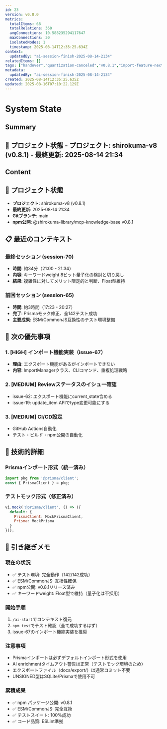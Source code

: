 ```yaml
---
id: 23
version: v0.8.0
metrics:
  totalItems: 68
  totalRelations: 360
  avgConnections: 10.588235294117647
  maxConnections: 30
  isolatedNodes: 1
  timestamp: 2025-08-14T12:35:25.634Z
context:
  updatedBy: "ai-session-finish-2025-08-14-2134"
relatedItems: []
tags: ["handover","quantization-canceled","v0.8.1","import-feature-next"]
metadata:
  updatedBy: "ai-session-finish-2025-08-14-2134"
created: 2025-08-14T12:35:25.635Z
updated: 2025-08-16T07:10:22.129Z
---
```


# System State

## Summary

## 📍 プロジェクト状態 - **プロジェクト**: shirokuma-v8 (v0.8.1) - **最終更新**: 2025-08-14 21:34

## Content

## 📍 プロジェクト状態
- **プロジェクト**: shirokuma-v8 (v0.8.1)
- **最終更新**: 2025-08-14 21:34
- **Gitブランチ**: main
- **npm公開**: @shirokuma-library/mcp-knowledge-base v0.8.1

## 📋 最近のコンテキスト

### 最終セッション (session-70)
- **時間**: 約34分（21:00 - 21:34）
- **内容**: キーワードweight 8ビット量子化の検討と切り戻し
- **結果**: 複雑性に対してメリット限定的と判断、Float型維持

### 前回セッション (session-65)
- **時間**: 約3時間（17:23 - 20:27）
- **完了**: Prismaモック修正、全142テスト成功
- **主要成果**: ESM/CommonJS互換性のテスト環境整備

## 🎯 次の優先事項

### 1. [HIGH] インポート機能実装（issue-67）
- **理由**: エクスポート機能があるがインポートできない
- **内容**: ImportManagerクラス、CLIコマンド、重複処理戦略

### 2. [MEDIUM] Reviewステータスのイシュー確認
- issue-62: エクスポート機能にcurrent_state含める
- issue-19: update_item APIでtype変更可能にする

### 3. [MEDIUM] CI/CD設定
- GitHub Actions自動化
- テスト・ビルド・npm公開の自動化

## 🔧 技術的詳細

### Prismaインポート形式（統一済み）
```javascript
import pkg from '@prisma/client';
const { PrismaClient } = pkg;
```

### テストモック形式（修正済み）
```javascript
vi.mock('@prisma/client', () => ({
  default: {
    PrismaClient: MockPrismaClient,
    Prisma: MockPrisma
  }
}));
```

## 📝 引き継ぎメモ

### 現在の状況
- ✅ テスト環境: 完全動作（142/142成功）
- ✅ ESM/CommonJS: 互換性確保
- ✅ npm公開: v0.8.1リリース済み
- ✅ キーワードweight: Float型で維持（量子化は不採用）

### 開始手順
1. `/ai-start`でコンテキスト復元
2. `npm test`でテスト確認（全て成功するはず）
3. issue-67のインポート機能実装を推奨

### 注意事項
- Prismaインポートは必ずデフォルトインポート形式を使用
- AI enrichmentタイムアウト警告は正常（テストモック環境のため）
- エクスポートファイル（docs/export/）は通常コミット不要
- UNSIGNED型はSQLite/Prismaで使用不可

### 累積成果
- ✅ npm パッケージ公開: v0.8.1
- ✅ ESM/CommonJS: 完全互換
- ✅ テストスイート: 100%成功
- ✅ コード品質: ESLint準拠

